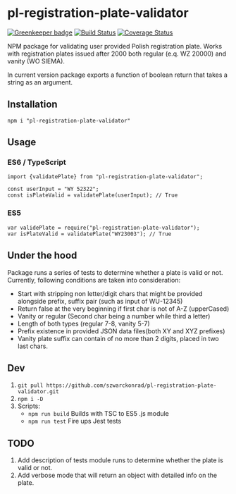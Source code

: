 # pl-registration-plate-validator

[![Greenkeeper badge](https://badges.greenkeeper.io/szwarckonrad/pl-registration-plate-validator.svg)](https://greenkeeper.io/)
[![Build Status](https://travis-ci.org/szwarckonrad/pl-registration-plate-validator.svg?branch=master)](https://travis-ci.org/szwarckonrad/pl-registration-plate-validator)
[![Coverage Status](https://coveralls.io/repos/github/szwarckonrad/pl-registration-plate-validator/badge.svg?branch=master)](https://coveralls.io/github/szwarckonrad/pl-registration-plate-validator?branch=master)

NPM package for validating user provided Polish registration plate. Works with registration plates issued after 2000 both regular (e.q. WZ 20000) and vanity (WO SIEMA).

In current version package exports a function of boolean return that takes a string as an argument.

## Installation

`npm i "pl-registration-plate-validator"`

## Usage
### ES6 / TypeScript

```
import {validatePlate} from "pl-registration-plate-validator";

const userInput = "WY 52322"; 
const isPlateValid = validatePlate(userInput); // True
```

### ES5

```
var validePlate = require("pl-registration-plate-validator");
var isPlateValid = validatePlate("WY23003"); // True
```

## Under the hood

Package runs a series of tests to determine whether a plate is valid or not. Currently, following conditions are taken into consideration:
  * Start with stripping non letter/digit chars that might be provided alongside prefix, suffix pair (such as input of WU-12345)
  * Return false at the very beginning if first char is not of A-Z (upperCased)
  * Vanity or regular (Second char being a number while third a letter)
  * Length of both types (regular 7-8, vanity 5-7)
  * Prefix existence in provided JSON data files(both XY and XYZ prefixes)
  * Vanity plate suffix can contain of no more than 2 digits, placed in two last chars.
   

## Dev
1. `git pull https://github.com/szwarckonrad/pl-registration-plate-validator.git`
2. `npm i -D`
3. Scripts:
    * `npm run build` Builds with TSC to ES5 .js module
    * `npm run test` Fire ups Jest tests
    
## TODO
1. Add description of tests module runs to determine whether the plate is valid or not.
2. Add verbose mode that will return an object with detailed info on the plate.